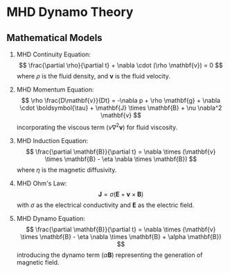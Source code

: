 # MHD Dynamo Theory

## Mathematical Models

1. MHD Continuity Equation:
   $$
   \frac{\partial \rho}{\partial t} + \nabla \cdot (\rho \mathbf{v}) = 0
   $$
   where $\rho$ is the fluid density, and $\mathbf{v}$ is the fluid velocity.

2. MHD Momentum Equation:
   $$
   \rho \frac{D\mathbf{v}}{Dt} = -\nabla p + \rho \mathbf{g} + \nabla \cdot \boldsymbol{\tau} + \mathbf{J} \times \mathbf{B} + \nu \nabla^2 \mathbf{v}
   $$
   incorporating the viscous term ($\nu \nabla^2 \mathbf{v}$) for fluid viscosity.

3. MHD Induction Equation:
   $$
   \frac{\partial \mathbf{B}}{\partial t} = \nabla \times (\mathbf{v} \times \mathbf{B} - \eta \nabla \times \mathbf{B})
   $$
   where $\eta$ is the magnetic diffusivity.

4. MHD Ohm's Law:
   $$
   \mathbf{J} = \sigma (\mathbf{E} + \mathbf{v} \times \mathbf{B})
   $$
   with $\sigma$ as the electrical conductivity and $\mathbf{E}$ as the electric field.

5. MHD Dynamo Equation:
   $$
   \frac{\partial \mathbf{B}}{\partial t} = \nabla \times (\mathbf{v} \times \mathbf{B} - \eta \nabla \times \mathbf{B} + \alpha \mathbf{B})
   $$
   introducing the dynamo term ($\alpha \mathbf{B}$) representing the generation of magnetic field.

